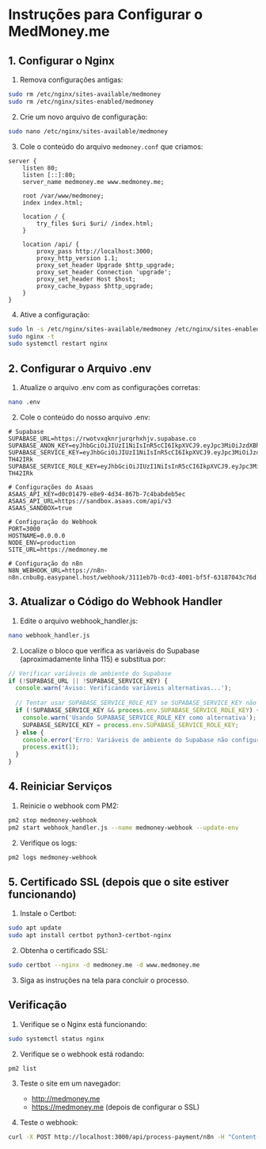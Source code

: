 # Instruções para Configurar o MedMoney.me

## 1. Configurar o Nginx

1. Remova configurações antigas:
```bash
sudo rm /etc/nginx/sites-available/medmoney
sudo rm /etc/nginx/sites-enabled/medmoney
```

2. Crie um novo arquivo de configuração:
```bash
sudo nano /etc/nginx/sites-available/medmoney
```

3. Cole o conteúdo do arquivo `medmoney.conf` que criamos:
```nginx
server {
    listen 80;
    listen [::]:80;
    server_name medmoney.me www.medmoney.me;

    root /var/www/medmoney;
    index index.html;

    location / {
        try_files $uri $uri/ /index.html;
    }

    location /api/ {
        proxy_pass http://localhost:3000;
        proxy_http_version 1.1;
        proxy_set_header Upgrade $http_upgrade;
        proxy_set_header Connection 'upgrade';
        proxy_set_header Host $host;
        proxy_cache_bypass $http_upgrade;
    }
}
```

4. Ative a configuração:
```bash
sudo ln -s /etc/nginx/sites-available/medmoney /etc/nginx/sites-enabled/
sudo nginx -t
sudo systemctl restart nginx
```

## 2. Configurar o Arquivo .env

1. Atualize o arquivo .env com as configurações corretas:
```bash
nano .env
```

2. Cole o conteúdo do nosso arquivo .env:
```
# Supabase
SUPABASE_URL=https://rwotvxqknrjurqrhxhjv.supabase.co
SUPABASE_ANON_KEY=eyJhbGciOiJIUzI1NiIsInR5cCI6IkpXVCJ9.eyJpc3MiOiJzdXBhYmFzZSIsInJlZiI6InJ3b3R2eHFrbnJqdXJxcmh4aGp2Iiwicm9sZSI6ImFub24iLCJpYXQiOjE3NDE4OTI0MzIsImV4cCI6MjA1NzQ2ODQzMn0.RgrvQZ2ltMtxVFWkcO2fRD2ySSeYdvaHVmM7MNGZt_M
SUPABASE_SERVICE_KEY=eyJhbGciOiJIUzI1NiIsInR5cCI6IkpXVCJ9.eyJpc3MiOiJzdXBhYmFzZSIsInJlZiI6InJ3b3R2eHFrbnJqdXJxcmh4aGp2Iiwicm9sZSI6InNlcnZpY2Vfcm9sZSIsImlhdCI6MTc0MTg5MjQzMiwiZXhwIjoyMDU3NDY4NDMyfQ.EICNdxtrx0bY_ZvBE_oUp_uXjewpkxTfOvb-TH42IRk
SUPABASE_SERVICE_ROLE_KEY=eyJhbGciOiJIUzI1NiIsInR5cCI6IkpXVCJ9.eyJpc3MiOiJzdXBhYmFzZSIsInJlZiI6InJ3b3R2eHFrbnJqdXJxcmh4aGp2Iiwicm9sZSI6InNlcnZpY2Vfcm9sZSIsImlhdCI6MTc0MTg5MjQzMiwiZXhwIjoyMDU3NDY4NDMyfQ.EICNdxtrx0bY_ZvBE_oUp_uXjewpkxTfOvb-TH42IRk

# Configurações do Asaas
ASAAS_API_KEY=d0c01479-e8e9-4d34-867b-7c4babdeb5ec
ASAAS_API_URL=https://sandbox.asaas.com/api/v3
ASAAS_SANDBOX=true

# Configuração do Webhook
PORT=3000
HOSTNAME=0.0.0.0
NODE_ENV=production
SITE_URL=https://medmoney.me

# Configuração do n8n
N8N_WEBHOOK_URL=https://n8n-n8n.cnbu8g.easypanel.host/webhook/3111eb7b-0cd3-4001-bf5f-63187043c76d
```

## 3. Atualizar o Código do Webhook Handler

1. Edite o arquivo webhook_handler.js:
```bash
nano webhook_handler.js
```

2. Localize o bloco que verifica as variáveis do Supabase (aproximadamente linha 115) e substitua por:
```javascript
// Verificar variáveis de ambiente do Supabase
if (!SUPABASE_URL || !SUPABASE_SERVICE_KEY) {
  console.warn('Aviso: Verificando variáveis alternativas...');
  
  // Tentar usar SUPABASE_SERVICE_ROLE_KEY se SUPABASE_SERVICE_KEY não estiver definido
  if (!SUPABASE_SERVICE_KEY && process.env.SUPABASE_SERVICE_ROLE_KEY) {
    console.warn('Usando SUPABASE_SERVICE_ROLE_KEY como alternativa');
    SUPABASE_SERVICE_KEY = process.env.SUPABASE_SERVICE_ROLE_KEY;
  } else {
    console.error('Erro: Variáveis de ambiente do Supabase não configuradas!');
    process.exit(1);
  }
}
```

## 4. Reiniciar Serviços

1. Reinicie o webhook com PM2:
```bash
pm2 stop medmoney-webhook
pm2 start webhook_handler.js --name medmoney-webhook --update-env
```

2. Verifique os logs:
```bash
pm2 logs medmoney-webhook
```

## 5. Certificado SSL (depois que o site estiver funcionando)

1. Instale o Certbot:
```bash
sudo apt update
sudo apt install certbot python3-certbot-nginx
```

2. Obtenha o certificado SSL:
```bash
sudo certbot --nginx -d medmoney.me -d www.medmoney.me
```

3. Siga as instruções na tela para concluir o processo.

## Verificação

1. Verifique se o Nginx está funcionando:
```bash
sudo systemctl status nginx
```

2. Verifique se o webhook está rodando:
```bash
pm2 list
```

3. Teste o site em um navegador:
   - http://medmoney.me
   - https://medmoney.me (depois de configurar o SSL)

4. Teste o webhook:
```bash
curl -X POST http://localhost:3000/api/process-payment/n8n -H "Content-Type: application/json" -d '{"test": true}'
``` 